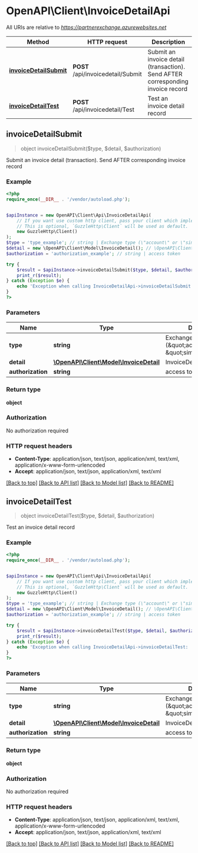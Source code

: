 # OpenAPI\Client\InvoiceDetailApi

All URIs are relative to *https://partnerexchange.azurewebsites.net*

Method | HTTP request | Description
------------- | ------------- | -------------
[**invoiceDetailSubmit**](InvoiceDetailApi.md#invoiceDetailSubmit) | **POST** /api/invoicedetail/Submit | Submit an invoice detail (transaction).  Send AFTER corresponding invoice record
[**invoiceDetailTest**](InvoiceDetailApi.md#invoiceDetailTest) | **POST** /api/invoicedetail/Test | Test an invoice detail record



## invoiceDetailSubmit

> object invoiceDetailSubmit($type, $detail, $authorization)

Submit an invoice detail (transaction).  Send AFTER corresponding invoice record

### Example

```php
<?php
require_once(__DIR__ . '/vendor/autoload.php');


$apiInstance = new OpenAPI\Client\Api\InvoiceDetailApi(
    // If you want use custom http client, pass your client which implements `GuzzleHttp\ClientInterface`.
    // This is optional, `GuzzleHttp\Client` will be used as default.
    new GuzzleHttp\Client()
);
$type = 'type_example'; // string | Exchange type (\"account\" or \"simpleaccount\")
$detail = new \OpenAPI\Client\Model\InvoiceDetail(); // \OpenAPI\Client\Model\InvoiceDetail | InvoiceDetail record
$authorization = 'authorization_example'; // string | access token

try {
    $result = $apiInstance->invoiceDetailSubmit($type, $detail, $authorization);
    print_r($result);
} catch (Exception $e) {
    echo 'Exception when calling InvoiceDetailApi->invoiceDetailSubmit: ', $e->getMessage(), PHP_EOL;
}
?>
```

### Parameters


Name | Type | Description  | Notes
------------- | ------------- | ------------- | -------------
 **type** | **string**| Exchange type (\&quot;account\&quot; or \&quot;simpleaccount\&quot;) |
 **detail** | [**\OpenAPI\Client\Model\InvoiceDetail**](../Model/InvoiceDetail.md)| InvoiceDetail record |
 **authorization** | **string**| access token | [optional]

### Return type

**object**

### Authorization

No authorization required

### HTTP request headers

- **Content-Type**: application/json, text/json, application/xml, text/xml, application/x-www-form-urlencoded
- **Accept**: application/json, text/json, application/xml, text/xml

[[Back to top]](#) [[Back to API list]](../../README.md#documentation-for-api-endpoints)
[[Back to Model list]](../../README.md#documentation-for-models)
[[Back to README]](../../README.md)


## invoiceDetailTest

> object invoiceDetailTest($type, $detail, $authorization)

Test an invoice detail record

### Example

```php
<?php
require_once(__DIR__ . '/vendor/autoload.php');


$apiInstance = new OpenAPI\Client\Api\InvoiceDetailApi(
    // If you want use custom http client, pass your client which implements `GuzzleHttp\ClientInterface`.
    // This is optional, `GuzzleHttp\Client` will be used as default.
    new GuzzleHttp\Client()
);
$type = 'type_example'; // string | Exchange type (\"account\" or \"simpleaccount\")
$detail = new \OpenAPI\Client\Model\InvoiceDetail(); // \OpenAPI\Client\Model\InvoiceDetail | InvoiceDetail record
$authorization = 'authorization_example'; // string | access token

try {
    $result = $apiInstance->invoiceDetailTest($type, $detail, $authorization);
    print_r($result);
} catch (Exception $e) {
    echo 'Exception when calling InvoiceDetailApi->invoiceDetailTest: ', $e->getMessage(), PHP_EOL;
}
?>
```

### Parameters


Name | Type | Description  | Notes
------------- | ------------- | ------------- | -------------
 **type** | **string**| Exchange type (\&quot;account\&quot; or \&quot;simpleaccount\&quot;) |
 **detail** | [**\OpenAPI\Client\Model\InvoiceDetail**](../Model/InvoiceDetail.md)| InvoiceDetail record |
 **authorization** | **string**| access token | [optional]

### Return type

**object**

### Authorization

No authorization required

### HTTP request headers

- **Content-Type**: application/json, text/json, application/xml, text/xml, application/x-www-form-urlencoded
- **Accept**: application/json, text/json, application/xml, text/xml

[[Back to top]](#) [[Back to API list]](../../README.md#documentation-for-api-endpoints)
[[Back to Model list]](../../README.md#documentation-for-models)
[[Back to README]](../../README.md)

